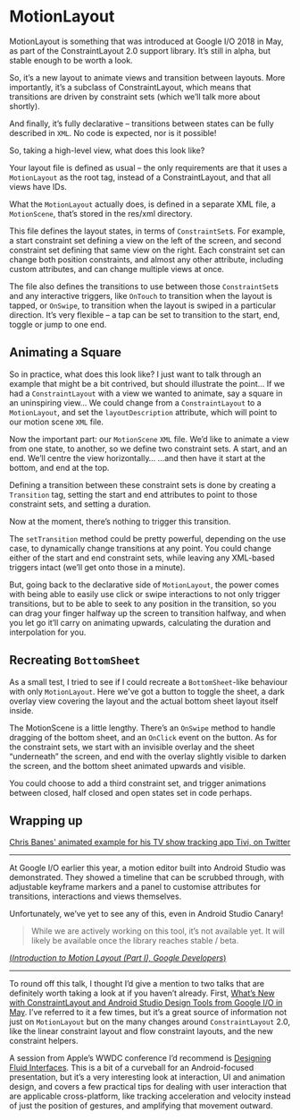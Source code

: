 # MotionLayout

MotionLayout is something that was introduced at Google I/O 2018 in May, as part of the ConstraintLayout 2.0 support library. It’s still in alpha, but stable enough to be worth a look.

So, it’s a new layout to animate views and transition between layouts. More importantly, it’s a subclass of ConstraintLayout, which means that transitions are driven by constraint sets (which we’ll talk more about shortly).

And finally, it’s fully declarative – transitions between states can be fully described in `XML`. No code is expected, nor is it possible!

So, taking a high-level view, what does this look like?

Your layout file is defined as usual – the only requirements are that it uses a `MotionLayout` as the root tag, instead of a ConstraintLayout, and that all views have IDs.

What the `MotionLayout` actually does, is defined in a separate XML file, a `MotionScene`, that’s stored in the res/xml directory.

This file defines the layout states, in terms of `ConstraintSet`s. For example, a start constraint set defining a view on the left of the screen, and second constraint set defining that same view on the right. Each constraint set can change both position constraints, and almost any other attribute, including custom attributes, and can change multiple views at once.

The file also defines the transitions to use between those `ConstraintSet`s and any interactive triggers, like `OnTouch` to transition when the layout is tapped, or `OnSwipe`, to transition when the layout is swiped in a particular direction. It’s very flexible – a tap can be set to transition to the start, end, toggle or jump to one end.

## Animating a Square

So in practice, what does this look like? I just want to talk through an example that might be a bit contrived, but should illustrate the point… If we had a `ConstraintLayout` with a view we wanted to animate, say a square in an uninspiring view… We could change from a `ConstraintLayout` to a `MotionLayout`, and set the `layoutDescription` attribute, which will point to our motion scene `XML` file.

Now the important part: our `MotionScene` `XML` file. We’d like to animate a view from one state, to another, so we define two constraint sets. A start, and an end. We’ll centre the view horizontally… …and then have it start at the bottom, and end at the top.

Defining a transition between these constraint sets is done by creating a `Transition` tag, setting the start and end attributes to point to those constraint sets, and setting a duration.

Now at the moment, there’s nothing to trigger this transition.

The `setTransition` method could be pretty powerful, depending on the use case, to dynamically change transitions at any point. You could change either of the start and end constraint sets, while leaving any XML-based triggers intact (we’ll get onto those in a minute).

But, going back to the declarative side of `MotionLayout`, the power comes with being able to easily use click or swipe interactions to not only trigger transitions, but to be able to seek to any position in the transition, so you can drag your finger halfway up the screen to transition halfway, and when you let go it’ll carry on animating upwards, calculating the duration and interpolation for you.

## Recreating `BottomSheet`

As a small test, I tried to see if I could recreate a `BottomSheet`-like behaviour with only `MotionLayout`. Here we've got a button to toggle the sheet, a dark overlay view covering the layout and the actual bottom sheet layout itself inside.

The MotionScene is a little lengthy. There’s an `OnSwipe` method to handle dragging of the bottom sheet, and an `OnClick` event on the button. As for the constraint sets, we start with an invisible overlay and the sheet “underneath” the screen, and end with the overlay slightly visible to darken the screen, and the bottom sheet animated upwards and visible.

You could choose to add a third constraint set, and trigger animations between closed, half closed and open states set in code perhaps.

## Wrapping up

[Chris Banes' animated example for his TV show tracking app Tivi, on Twitter](https://twitter.com/chrisbanes/status/1029619278863945728)

---

At Google I/O earlier this year, a motion editor built into Android Studio was demonstrated. They showed a timeline that can be scrubbed through, with adjustable keyframe markers and a panel to customise attributes for transitions, interactions and views themselves.

Unfortunately, we’ve yet to see any of this, even in Android Studio Canary!

> While we are actively working on this tool, it’s not available yet. It will likely be available once the library reaches stable / beta.

[(*Introduction to Motion Layout (Part I), Google Developers*)](https://medium.com/google-developers/introduction-to-motionlayout-part-i-29208674b10d)

---

To round off this talk, I thought I’d give a mention to two talks that are definitely worth taking a look at if you haven’t already. First, [What’s New with ConstraintLayout and Android Studio Design Tools from Google I/O in May](https://www.youtube.com/watch?v=ytZteMo4ETk&feature=youtu.be&t=28m45s). I’ve referred to it a few times, but it’s a great source of information not just on `MotionLayout` but on the many changes around `ConstraintLayout` 2.0, like the linear constraint layout and flow constraint layouts, and the new constraint helpers.

A session from Apple’s WWDC conference I’d recommend is [Designing Fluid Interfaces](https://developer.apple.com/videos/play/wwdc2018/803/). This is a bit of a curveball for an Android-focused presentation, but it’s a very interesting look at interaction, UI and animation design, and covers a few practical tips for dealing with user interaction that are applicable cross-platform, like tracking acceleration and velocity instead of just the position of gestures, and amplifying that movement outward.